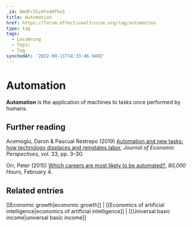 ```yaml
---
_id: 8mdFr2SzXFe4HThuS
title: Automation
href: https://forum.effectivealtruism.org/tag/automation
type: tag
tags:
  - LessWrong
  - Topic
  - Tag
synchedAt: '2022-09-11T14:33:46.949Z'
---
```

# Automation

**Automation** is the application of machines to tasks once performed by humans.

Further reading
---------------

Acemoglu, Daron & Pascual Restrepo (2019) [Automation and new tasks: how technology displaces and reinstates labor](https://doi.org/10.1257/jep.33.2.3), *Journal of Economic Perspectives*, vol. 33, pp. 3–30.

Orr, Peter (2015) [Which careers are most likely to be automated?](https://80000hours.org/2015/02/which-careers-will-be-automated/), *80,000 Hours*, February 4.

Related entries
---------------

[[Economic growth|economic growth]] | [[Economics of artificial intelligence|economics of artificial intelligence]] | [[Universal basic income|universal basic income]]